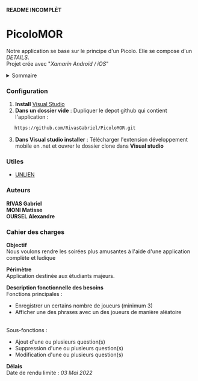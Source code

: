 **README INCOMPLÈT**

# PicoloMOR
 
Notre application se base sur le principe d'un Picolo.
Elle se compose d'un _DETAILS_. <br>
Projet crée avec "_Xamarin Android / iOS_"

<details closed>
  <summary>Sommaire</summary>
  <ul>
    <li><a href="#configuration">Configuration</a></li>
    <li><a href="#utiles">Utiles</a></li>
    <li><a href="#auteurs">Auteurs</a></li>
    <li>[here](#Cahier des charges)</a></li>
  </ul>
</details>


### Configuration

1) **Install** [Visual Studio](https://visualstudio.microsoft.com/fr/vs/older-downloads/)
2) **Dans un dossier vide** : Dupliquer le depot github qui contient l'application :
```sh
   https://github.com/RivasGabriel/PicoloMOR.git
   ```
3) **Dans Visual studio installer** : Télécharger l'extension développement mobile en .net et ouvrer le dossier clone dans **Visual studio**



### Utiles

  - [UNLIEN]()
 
 
### Auteurs

**RIVAS Gabriel** <br>
**MONI Matisse** <br>
**OURSEL Alexandre** <br>


### Cahier des charges

**Objectif** <br>
Nous voulons rendre les soirées plus amusantes à l'aide d'une application complète et ludique

**Périmètre** <br>
Application destinée aux étudiants majeurs.

**Description fonctionnelle des besoins** <br>
Fonctions principales : <br>
- Enregistrer un certains nombre de joueurs (minimum 3) <br>
- Afficher une des phrases avec un des joueurs de manière aléatoire <br><br>

Sous-fonctions : <br>
- Ajout d'une ou plusieurs question(s) <br>
- Suppression d'une ou plusieurs question(s) <br>
- Modification d'une ou plusieurs question(s) <br>

**Délais** <br>
Date de rendu limite : _03 Mai 2022_

